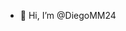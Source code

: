 - 👋 Hi, I’m @DiegoMM24

<!---
DiegoMM24/DiegoMM24 is a ✨ special ✨ repository because its `README.md` (this file) appears on your GitHub profile.
You can click the Preview link to take a look at your changes.
--->
